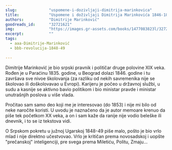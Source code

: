 ```yaml
---
slug:              "uspomene-i-dozivljaji-dimitrija-marinkovica"
title:             "Uspomene i doživljaji Dimitrija Marinkovića 1846-1869"
authors:           "Dimitrije Marinković"
goodreads_id:      "32721621"
img:               "https://images.gr-assets.com/books/1477083823l/32721621.jpg"
excerpt:           ""
tags:
  - aaa-Dimitrije-Marinković
  - bbb-revolucija-1848-49
 
---
```


Dimitrije Marinković je bio srpski pravnik i političar druge polovine XIX veka. Rođen je u Paraćinu 1835. godine, u 
Beograd dolazi 1846. godine i tu završava sve nivoe školovanja (za razliku od nekih savremenika nije se školovao ili 
doškolovavao u Evropi). Karijeru je počeo u državnoj službi, u sudu a kasnije se aktivno bavio politikom i bio ministar 
pravde i ministar unutrašnjih poslova u više vlada.

Pročitao sam samo deo koji me je interesovao (do 1853) i nije mi bilo od neke naročite koristi. U uvodu je naznačeno da 
je autor memoare krenuo da piše tek početkom XX veka, a on i sam kaže da ranije nije vodio beleške ili dnevnik, i to se 
iz tekstova vidi.

O Srpskom pokretu u južnoj Ugarskoj 1848-49 piše malo, pošto je bio vrlo mlad i nije direktno učestvovao. Vrlo je 
kritičan prema novosadskoj i uopšte "prečanskoj" inteligenciji, pre svega prema Miletiću, Politu, Zmaju...